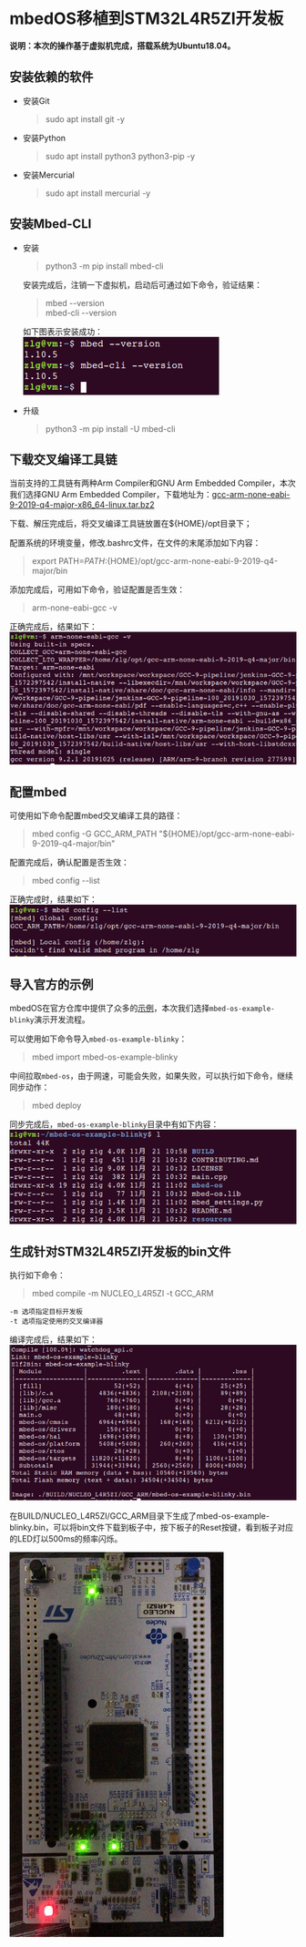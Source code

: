 # mbedOS移植到STM32L4R5ZI开发板

**说明：本次的操作基于虚拟机完成，搭载系统为Ubuntu18.04。**

## 安装依赖的软件

* 安装Git
    > sudo apt install git -y

* 安装Python
    > sudo apt install python3 python3-pip -y

* 安装Mercurial
    > sudo apt install mercurial -y

## 安装Mbed-CLI

* 安装
    > python3 -m pip install mbed-cli

    安装完成后，注销一下虚拟机，启动后可通过如下命令，验证结果：
    > mbed --version  
    > mbed-cli --version

    如下图表示安装成功：  
    ![](./picture/2-01.png)

* 升级
    > python3 -m pip install -U mbed-cli  

## 下载交叉编译工具链

当前支持的工具链有两种Arm Compiler和GNU Arm Embedded Compiler，本次我们选择GNU Arm Embedded Compiler，下载地址为：[gcc-arm-none-eabi-9-2019-q4-major-x86_64-linux.tar.bz2](https://developer.arm.com/-/media/Files/downloads/gnu-rm/9-2019q4/gcc-arm-none-eabi-9-2019-q4-major-x86_64-linux.tar.bz2?revision=108bd959-44bd-4619-9c19-26187abf5225&la=en&hash=E788CE92E5DFD64B2A8C246BBA91A249CB8E2D2D)

下载、解压完成后，将交叉编译工具链放置在${HOME}/opt目录下；

配置系统的环境变量，修改.bashrc文件，在文件的末尾添加如下内容：  
> export PATH=$PATH:${HOME}/opt/gcc-arm-none-eabi-9-2019-q4-major/bin

添加完成后，可用如下命令，验证配置是否生效：  
> arm-none-eabi-gcc -v

正确完成后，结果如下：  
![](./picture/2-02.png)


## 配置mbed

可使用如下命令配置mbed交叉编译工具的路径：  
> mbed config -G GCC_ARM_PATH "${HOME}/opt/gcc-arm-none-eabi-9-2019-q4-major/bin"

配置完成后，确认配置是否生效：
> mbed config --list

正确完成时，结果如下：  
![](./picture/2-03.png)

## 导入官方的示例

mbedOS在官方仓库中提供了众多的[示例](https://github.com/ARMmbed)，本次我们选择`mbed-os-example-blinky`演示开发流程。

可以使用如下命令导入`mbed-os-example-blinky`：  
> mbed import mbed-os-example-blinky

中间拉取`mbed-os`，由于网速，可能会失败，如果失败，可以执行如下命令，继续同步动作：  
> mbed deploy

同步完成后，`mbed-os-example-blinky`目录中有如下内容：  
![](./picture/2-04.png)

## 生成针对STM32L4R5ZI开发板的bin文件

执行如下命令：  
> mbed compile -m NUCLEO_L4R5ZI -t GCC_ARM

    -m 选项指定目标开发板  
    -t 选项指定使用的交叉编译器  

编译完成后，结果如下：  
![](./picture/2-05.png)

在BUILD/NUCLEO_L4R5ZI/GCC_ARM目录下生成了mbed-os-example-blinky.bin，可以将bin文件下载到板子中，按下板子的Reset按键，看到板子对应的LED灯以500ms的频率闪烁。

![](./picture/2-06.png)

